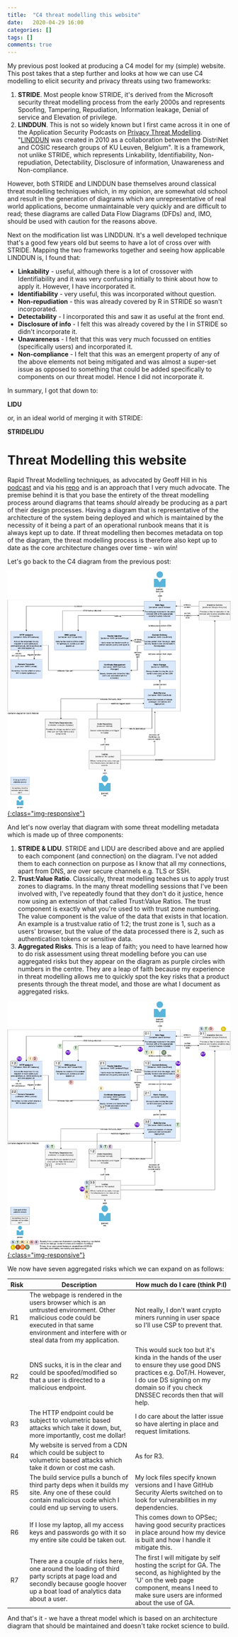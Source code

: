 ```yaml
---
title:  "C4 threat modelling this website"
date:   2020-04-29 16:00
categories: []
tags: []
comments: true
---
```


My previous post looked at producing a C4 model for my (simple) website. This post takes that a step further and looks at how we can use C4 modelling to elicit security and privacy threats using two frameworks:

 1. **STRIDE**. Most people know STRIDE, it's derived from the Microsoft security threat modelling process from the early 2000s and represents Spoofing, Tampering, Repudiation, Information leakage, Denial of service and Elevation of privilege.
 2. **LINDDUN**. This is not so widely known but I first came across it in one of the Application Security Podcasts on [Privacy Threat Modelling](https://podcast.securityjourney.com/kim-wuyts-privacy-threat-modeling/). "[LINDDUN](https://www.linddun.org/) was created in 2010 as a collaboration between the DistriNet and COSIC research groups of KU Leuven, Belgium". It is a framework, not unlike STRIDE, which represents Linkability, Identifiability, Non-repudiation, Detectability, Disclosure of information, Unawareness and Non-compliance. 

However, both STRIDE and LINDDUN base themselves around classical threat modelling techniques which, in my opinion, are somewhat old school and result in the generation of diagrams which are unrepresentative of real world applications, become unmaintainable very quickly and are difficult to read; these diagrams are called Data Flow Diagrams (DFDs) and, IMO, should be used with caution for the reasons above.

Next on the modification list was LINDDUN. It's a well developed technique that's a good few years old but seems to have a lot of cross over with STRIDE. Mapping the two frameworks together and seeing how applicable LINDDUN is, I found that:

 - **Linkability** - useful, although there is a lot of crossover with Identifiability and it was very confusing initially to think about how to apply it. However, I have incorporated it.
 - **Identifiability** - very useful, this was incorporated without question.
 - **Non-repudiation** - this was already covered by R in STRIDE so wasn't incorporated.
 -  **Detectability** - I incorporated this and saw it as useful at the front end.
 -  **Disclosure of info** - I felt this was already covered by the I in STRIDE so didn't incorporate it.
 - **Unawareness** - I felt that this was very much focussed on entities (specifically users) and incorporated it. 
 - **Non-compliance** - I felt that this was an emergent property of any of the above elements not being mitigated and was almost a super-set issue as opposed to something that could be added specifically to components on our threat model. Hence I did not incorporate it.

In summary, I got that down to: 

**LIDU**

or, in an ideal world of merging it with STRIDE:

**STRIDELIDU**

# Threat Modelling this website

Rapid Threat Modelling techniques, as advocated by Geoff Hill in his [podcast](https://podcast.securityjourney.com/rapid-threat-model-prototyping-process-s04e26/) and via his [repo](https://github.com/geoffrey-hill-tutamantic/rapid-threat-model-prototyping-docs) and is an approach that I very much advocate. The premise behind it is that you base the entirety of the threat modelling process around diagrams that teams _should_ already be producing as a part of their design processes. Having a diagram that is representative of the architecture of the system being deployed and which is maintained by the necessity of it being a part of an operational runbook means that it is always kept up to date. If threat modelling then becomes metadata on top of the diagram, the threat modelling process is therefore also kept up to date as the core architecture changes over time - win win!

Let's go back to the C4 diagram from the previous post:

[![website C4 context diagram](/images/website-Container.png){:class="img-responsive"}](https://daniel.spilsbury.io/images/website-Container.png)

And let's now overlay that diagram with some threat modelling metadata which is made up of three components:

 1. **STRIDE & LIDU**. STRIDE and LIDU are described above and are applied to each component (and connection) on the diagram. I've not added them to each connection on purpose as I know that all my connections, apart from DNS, are over secure channels e.g. TLS or SSH.
 2. **Trust:Value Ratio**. Classically, threat modelling teaches us to apply trust zones to diagrams. In the many threat modelling sessions that I've been involved with, I've repeatedly found that they don't do it justice, hence now using an extension of that called Trust:Value Ratios. The trust component is exactly what you're used to with trust zone numbering. The value component is the value of the data that exists in that location. An example is a trust:value ratio of 1:2; the trust zone is 1, such as a users' browser, but the value of the data processed there is 2, such as authentication tokens or sensitive data.
 3. **Aggregated Risks**. This is a leap of faith; you need to have learned how to do risk assessment using threat modelling before you can use aggregated risks but they appear on the diagram as purple circles with numbers in the centre. They are a leap of faith because my experience in threat modelling allows me to quickly spot the key risks that a product presents through the threat model, and those are what I document as aggregated risks.

[![website C4 context diagram](/images/website-Container-risks.png){:class="img-responsive"}](https://daniel.spilsbury.io/images/website-Container-risks.png)

We now have seven aggregated risks which we can expand on as follows:

|Risk  |Description  | How much do I care (think P:I) |
|----|------------|------------|
|R1  | The webpage is rendered in the users browser which is an untrusted environment. Other malicious code could be executed in that same environment and interfere with or steal data from my application. | Not really, I don't want crypto miners running in user space so I'll use CSP to prevent that.  |
|R2  | DNS sucks, it is in the clear and could be spoofed/modified so that a user is directed to a malicious endpoint. | This would suck too but it's kinda in the hands of the user to ensure they use good DNS practices e.g. DoT/H. However, I do use DS signing on my domain so if you check DNSSEC records then that will help. |
|R3|The HTTP endpoint could be subject to volumetric based attacks which take it down, but, more importantly, cost me dollar!|I do care about the latter issue so have alerting in place and request limitations.|
|R4|My website is served from a CDN which could be subject to volumetric based attacks which take it down or cost me cash.|As for R3.|
|R5|The build service pulls a bunch of third party deps when it builds my site. Any one of these could contain malicious code which I could end up serving to users.|My lock files specify known versions and I have GitHub Security Alerts switched on to look for vulnerabilities in my dependencies.|
|R6|If I lose my laptop, all my access keys and passwords go with it so my entire site could be taken out.|This comes down to OPSec; having good security practices in place around how my device is built and how I handle it mitigate this.|
|R7|There are a couple of risks here, one around the loading of third party scripts at page load and secondly because google hoover up a boat load of analytics data about a user.|The first I will mitigate by self hosting the script for GA. The second, as highlighted by the 'U' on the web page component, means I need to make sure users are informed about the use of GA.|

And that's it - we have a threat model which is based on an architecture diagram that should be maintained and doesn't take rocket science to build.